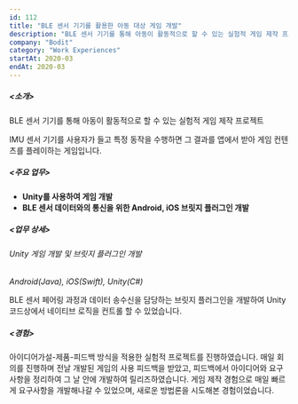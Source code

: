 ```yaml
---
id: 112
title: "BLE 센서 기기를 활용한 아동 대상 게임 개발"
description: "BLE 센서 기기를 통해 아동이 활동적으로 할 수 있는 실험적 게임 제작 프로젝트"
company: "Bodit"
category: "Work Experiences"
startAt: 2020-03
endAt: 2020-03
---
```


##### <소개>

BLE 센서 기기를 통해 아동이 활동적으로 할 수 있는 실험적 게임 제작 프로젝트

IMU 센서 기기를 사용자가 들고 특정 동작을 수행하면 그 결과를 앱에서 받아 게임 컨텐츠를 플레이하는 게임입니다.

##### <주요 업무>

- **Unity를 사용하여 게임 개발**
- **BLE 센서 데이터와의 통신을 위한 Android, iOS 브릿지 플러그인 개발**

##### <업무 상세>

###### Unity 게임 개발 및 브릿지 플러그인 개발

*Android(Java), iOS(Swift), Unity(C#)*

BLE 센서 페어링 과정과 데이터 송수신을 담당하는 브릿지 플러그인을 개발하여 Unity 코드상에서 네이티브 로직을 컨트롤 할 수 있었습니다.

##### <경험>

아이디어가설-제품-피드백 방식을 적용한 실험적 프로젝트를 진행하였습니다. 매일 회의를 진행하며 전날 개발된 게임의 사용 피드백을 받았고, 피드백에서 아이디어와 요구사항을 정리하여 그 날 안에 개발하여 릴리즈하였습니다. 게임 제작 경험으로 매일 빠르게 요구사항을 개발해나갈 수 있었으며, 새로운 방법론을 시도해본 경험이었습니다.
